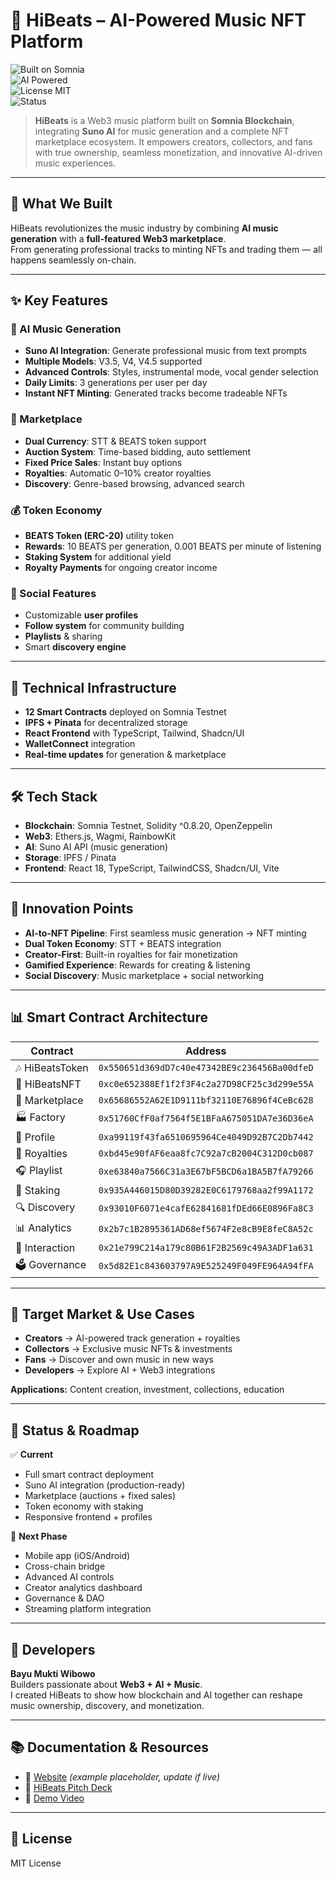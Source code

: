 # 🎵 HiBeats – AI-Powered Music NFT Platform  

![Built on Somnia](https://img.shields.io/badge/Built%20on-Somnia-blueviolet?style=for-the-badge&logo=ethereum)  
![AI Powered](https://img.shields.io/badge/AI-Powered-lightblue?style=for-the-badge&logo=openai)  
![License MIT](https://img.shields.io/badge/License-MIT-green?style=for-the-badge)  
![Status](https://img.shields.io/badge/Status-Production%20Ready-success?style=for-the-badge)  

> **HiBeats** is a Web3 music platform built on **Somnia Blockchain**, integrating **Suno AI** for music generation and a complete NFT marketplace ecosystem. It empowers creators, collectors, and fans with true ownership, seamless monetization, and innovative AI-driven music experiences.  

---

## 🌟 What We Built  

HiBeats revolutionizes the music industry by combining **AI music generation** with a **full-featured Web3 marketplace**.  
From generating professional tracks to minting NFTs and trading them — all happens seamlessly on-chain.  

---

## ✨ Key Features  

### 🤖 AI Music Generation  
- **Suno AI Integration**: Generate professional music from text prompts  
- **Multiple Models**: V3.5, V4, V4.5 supported  
- **Advanced Controls**: Styles, instrumental mode, vocal gender selection  
- **Daily Limits**: 3 generations per user per day  
- **Instant NFT Minting**: Generated tracks become tradeable NFTs  

### 🏪 Marketplace  
- **Dual Currency**: STT & BEATS token support  
- **Auction System**: Time-based bidding, auto settlement  
- **Fixed Price Sales**: Instant buy options  
- **Royalties**: Automatic 0–10% creator royalties  
- **Discovery**: Genre-based browsing, advanced search  

### 💰 Token Economy  
- **BEATS Token (ERC-20)** utility token  
- **Rewards**: 10 BEATS per generation, 0.001 BEATS per minute of listening  
- **Staking System** for additional yield  
- **Royalty Payments** for ongoing creator income  

### 👤 Social Features  
- Customizable **user profiles**  
- **Follow system** for community building  
- **Playlists** & sharing  
- Smart **discovery engine**  

---

## 🔧 Technical Infrastructure  

- **12 Smart Contracts** deployed on Somnia Testnet  
- **IPFS + Pinata** for decentralized storage  
- **React Frontend** with TypeScript, Tailwind, Shadcn/UI  
- **WalletConnect** integration  
- **Real-time updates** for generation & marketplace  

---

## 🛠 Tech Stack  

- **Blockchain**: Somnia Testnet, Solidity ^0.8.20, OpenZeppelin  
- **Web3**: Ethers.js, Wagmi, RainbowKit  
- **AI**: Suno AI API (music generation)  
- **Storage**: IPFS / Pinata  
- **Frontend**: React 18, TypeScript, TailwindCSS, Shadcn/UI, Vite  

---

## 🌟 Innovation Points  

- **AI-to-NFT Pipeline**: First seamless music generation → NFT minting  
- **Dual Token Economy**: STT + BEATS integration  
- **Creator-First**: Built-in royalties for fair monetization  
- **Gamified Experience**: Rewards for creating & listening  
- **Social Discovery**: Music marketplace + social networking  

---

## 📊 Smart Contract Architecture  

| Contract              | Address                                                                 |
|-----------------------|-------------------------------------------------------------------------|
| 🎶 HiBeatsToken       | `0x550651d369dD7c40e47342BE9c236456Ba00dfeD`                            |
| 🎵 HiBeatsNFT         | `0xc0e652388Ef1f2f3F4c2a27D98CF25c3d299e55A`                            |
| 🏪 Marketplace        | `0x65686552A62E1D9111bf32110E76896f4CeBc628`                            |
| 🏭 Factory            | `0x51760CfF0af7564f5E1BFaA675051DA7e36D36eA`                            |
| 👤 Profile            | `0xa99119f43fa6510695964Ce4049D92B7C2Db7442`                            |
| 💸 Royalties          | `0xbd45e90fAF6eaa8fc7C92a7cB2004C312D0cb087`                            |
| 🎧 Playlist           | `0xe63840a7566C31a3E67bF5BCD6a1BA5B7fA79266`                            |
| 💎 Staking            | `0x935A446015D80D39282E0C6179768aa2f99A1172`                            |
| 🔍 Discovery          | `0x93010F6071e4cafE62841681fDEd66E0896Fa8C3`                            |
| 📊 Analytics          | `0x2b7c1B2895361AD68ef5674F2e8cB9E8feC8A52c`                            |
| 🤝 Interaction        | `0x21e799C214a179c80B61F2B2569c49A3ADF1a631`                            |
| 🗳 Governance         | `0x5d82E1c843603797A9E525249F049FE964A94fFA`                            |

---

## 🎯 Target Market & Use Cases  

- **Creators** → AI-powered track generation + royalties  
- **Collectors** → Exclusive music NFTs & investments  
- **Fans** → Discover and own music in new ways  
- **Developers** → Explore AI + Web3 integrations  

**Applications:** Content creation, investment, collections, education  

---

## 🚀 Status & Roadmap  

✅ **Current**  
- Full smart contract deployment  
- Suno AI integration (production-ready)  
- Marketplace (auctions + fixed sales)  
- Token economy with staking  
- Responsive frontend + profiles  

🔄 **Next Phase**  
- Mobile app (iOS/Android)  
- Cross-chain bridge  
- Advanced AI controls  
- Creator analytics dashboard  
- Governance & DAO  
- Streaming platform integration  

---

## 👥 Developers

**Bayu Mukti Wibowo**  
Builders passionate about **Web3 + AI + Music**.  
I created HiBeats to show how blockchain and AI together can reshape music ownership, discovery, and monetization.  

---

## 📚 Documentation & Resources  

- 📖 [Website](https://www.hibeats.fun/) *(example placeholder, update if live)*  
- 📑 [HiBeats Pitch Deck](#)  
- 🎥 [Demo Video](#)  

---

## 📖 License  

MIT License  


